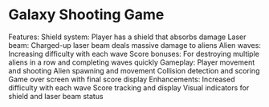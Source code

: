 # Galaxy Shooting Game

Features:
Shield system: Player has a shield that absorbs damage
Laser beam: Charged-up laser beam deals massive damage to aliens
Alien waves: Increasing difficulty with each wave
Score bonuses: For destroying multiple aliens in a row and completing waves quickly
Gameplay:
Player movement and shooting
Alien spawning and movement
Collision detection and scoring
Game over screen with final score display
Enhancements:
Increased difficulty with each wave
Score tracking and display
Visual indicators for shield and laser beam status
